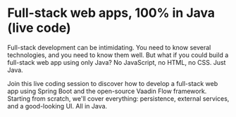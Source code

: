 # Full-stack web apps, 100% in Java (live code)

Full-stack development can be intimidating. You need to know several technologies, and you need to know them well. But what if you could build a full-stack web app using only Java? No JavaScript, no HTML, no CSS. Just Java.

Join this live coding session to discover how to develop a full-stack web app using Spring Boot and the open-source Vaadin Flow framework. Starting from scratch, we'll cover everything: persistence, external services, and a good-looking UI. All in Java.
